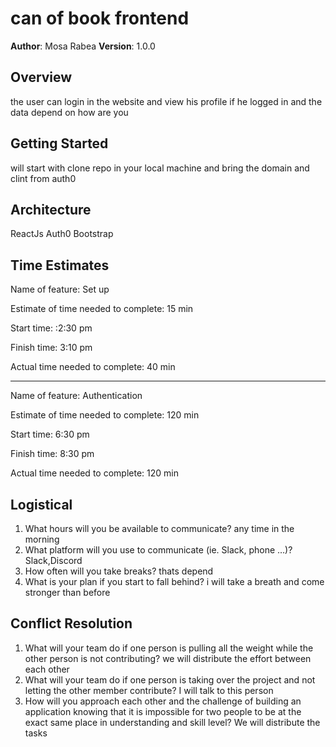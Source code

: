 # can of book frontend

**Author**: Mosa Rabea
**Version**: 1.0.0 

## Overview
the user can login in the website and view his profile if he logged in 
and the data depend on how are you

## Getting Started
 will start with clone repo in your local machine and bring the domain and clint from auth0

## Architecture
ReactJs
Auth0
Bootstrap 

## Time Estimates

Name of feature: Set up 

Estimate of time needed to complete: 15 min

Start time: :2:30 pm

Finish time: 3:10 pm

Actual time needed to complete: 40 min

___
Name of feature: Authentication

Estimate of time needed to complete: 120 min 

Start time: 6:30 pm

Finish time: 8:30 pm

Actual time needed to complete: 120 min

## Logistical
1. What hours will you be available to communicate?
any time in the morning
2. What platform will you use to communicate (ie. Slack, phone …)?
Slack,Discord
3. How often will you take breaks?
thats depend
4. What is your plan if you start to fall behind?
i will take a breath and come stronger than before


## Conflict Resolution
1. What will your team do if one person is pulling all the weight while the other person is not contributing? 
we will distribute the effort between each other  
2. What will your team do if one person is taking over the project and not letting the other member contribute?
I will talk to this person
3. How will you approach each other and the challenge of building an application knowing that it is impossible for two people to be at the exact same place in understanding and skill level?
We will distribute the tasks









